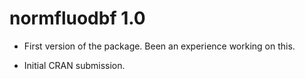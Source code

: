 # normfluodbf 1.0

-   First version of the package. Been an experience working on this.

-   Initial CRAN submission.
